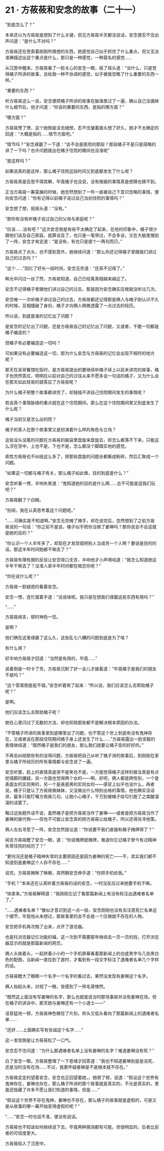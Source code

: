 <link rel="stylesheet" href="../../styles/text.css"/>
<h1>21 · 方莜莜和安念的故事（二十一）</h1>

“到底怎么了？”

本来还以为方莜莜是想到了什么关键，但见方莜莜半天都没说话，安念便忍不住出声问道：“是什么不对吗？”

方莜莜还在思索着刚刚所猜想的东西，她感觉自己似乎抓住了什么重点，但又无法准确描述出这个重点是什么，那只是一种感觉，一种莫名的感觉……

从沉思中醒来，方莜莜看了一脸关心的安念一眼，摇了摇头道：“没什么，只是觉得橘子所讲的故事，总给我一种不协调的感觉，似乎被我忽略了什么重要的东西一样。”

“重要的东西？”

听方莜莜这么一说，安念便把橘子所讲的故事在脑海里过了一遍，确认自己没漏掉什么细节后，他才问道：“你说的重要的东西，是指的哪方面？”

“哪方面？”

方莜莜愣了愣，这个她倒是没去细想，忍不住皱着眉头想了好久，她才不太确定的回道：“大概是指的……情节方面吧。”

“情节吗？”安念琢磨了一下道：“会不会是医院的那段？那段橘子不是只是简略的讲了一下吗？也许问题就出在橘子住院的期间也没准呢”

“是这样吗？”

如果说真的是这样，那么橘子住院这段时间又到底都发生了什么呢？

方莜莜真是百思不得其解，毕竟橘子也没说，没有根据的事情真是想猜也猜不到。

正当方莜莜一筹莫展的时候，她忽然想到了一件一直被自己下意识忽略的事情，便向安念问道：“你有记得以前橘子说过自己当初住院的事情吗？”

安念想了想，摇摇头道：“没有。”

“那你有没有听橘子说过自己的父母与家庭呢？”

“应该……没有吧？”这次安念倒是有些不太确定了起来，在他的印象中，橘子很少跟他们谈及自己家庭，就算谈及了，也只是一笔带过，不会多谈，又在大脑里搜刮了一阵，安念才肯定道：“是没有，有也只是提个一两句而已。”

方莜莜点了点头，也不感到意外，她继续问道：“那么你还记得橘子曾跟我们讲过自己的过去吗？”

“这个……”回忆了好长一段时间，安念无奈道：“还真不记得了。”

眸光中闪过一丝了然，方莜莜知道，自己已经离真相越来越近了。

安念不记得橘子曾跟他们讲过自己的过去，那是因为安念确实压根就没听过几次。

安念唯一一次听橘子讲过自己的过去，方莜莜都还记得那是俩人与橘子刚认识不久的时候，互相撞破了身份，橘子才向俩人稍微透露了一点过去的经历。

所以说，到底是谁的记忆出了问题？

是安念的记忆出了问题，还是方莜莜自己的记忆出了问题，又或者，干脆一切都是橘子编造的？

但橘子有必要编造这一切吗？

可如果没有必要编造这一切，那为什么安念与方莜莜的记忆会出现不相符的地方呢？

那天在吴哥餐馆吃饭时，是方莜莜提出的要继续听橘子续上以前未讲完的故事，橘子也欣然答应，明明在以前对自己的过往从来不愿多说一句话的橘子，又为什么会在那天如此轻易的就答应了方莜莜呢？

为什么橘子把整个故事都讲完了，却独独不讲自己住院期间发生的事情呢？

若说真个事情脉络的重点就在这个住院期间，那么在这个住院期间里又到底发生了什么呢？

橘子当初又是怎么出的院？

橘子的家人在那个故事里又是扮演着什么样的角色与立场？

这些没头没尾的问题在方莜莜的脑袋里盘旋来盘旋去，却怎么都落不下来，只能这么浮在空中，上也不是，下也不是，怎么都没个脚踏实地的感觉。

索性方莜莜也不纠结这么多了，把那些盘旋的问题全都撕成粉碎，然后汇聚成一个问题。

“如果这一切都与橘子有关，那么橘子如此做，目的到底是什么？”

安念听着一愣，半响失笑道：“鬼知道她的目的是什么啊……总不可能是逗我们玩吧？”

方莜莜翻了个白眼。

“别闹，我在认真思考着这个问题呢。”

“……可确实是不知道啊。”安念无奈摊了摊手，却在说完后，忽然想到了之前方莜莜说的一句话：“你之前不是说，橘子似乎把你当做了姜琳吗？那你说会不会这就是她的目的？”

“你认识一个人半年多了，却现在才发现错把别人当成另一个人啊？要说是目的的话，那这半年时间她都干嘛去了？”

方莜莜有理有据的反驳让安念哑口无言，半响他才小声嘀咕道：“我怎么知道她这半年干嘛去了？没准人家半年时间都在暗恋你呢？”

“你在说什么呢？”

方莜莜一脸疑惑的看着安念。

安念一愣，连忙摆着手道：“没说啥呢。我只是在想我们琢磨这些东西有用吗？”

“……”

方莜莜闻言，顿时神色一怔。

是啊？

他们俩在这里琢磨了这么久，这些乱七八糟的问题到底是为了啥？

有什么用？

好半响方莜莜才回道：“当然是有用的，毕竟……”

说着倒是一时卡了壳，方莜莜沉默了好一会儿才接着道：“毕竟橘子是我们的朋友不是吗？”

“这个答案倒是挺不错。”安念听着笑了起来：“所以说，我们应该怎么去帮助橘子呢？”

是啊。

他们应该怎么去帮助橘子呢？

她在心里闪过了无数的方法，却也知晓那些都不是解决根本原因的办法。

“不管橘子所讲的故事里到底哪里出了问题，也不管这个世上到底有没有鬼神存在，又或者说在那段住院期间橘子身上还发生了什么……”方莜莜露出一脸坚毅的表情继续道：“既然橘子是我们的朋友，那么我们就要让橘子变的好好的。”

不再去纠结那些有的没得问题，方莜莜把自己从听了橘子讲的故事后，到刚刚在家里与橘子所经历的所有事情都与安念说了一遍。

安念听罢，脸上的表情真是哭不是笑也不是，一方面觉得橘子这样的做法真是有点挖墙脚的嫌疑，另一方面也觉得两个女的——啊，好吧，俩人都是跨性别，一个是表面女的实则男的，另一个是表面男的实则女的——感官上似乎也没什么，再者说，橘子只是认了方莜莜做妹妹，又没做出什么特别出格的事情，他也确实没话讲，最多只能叮嘱方莜莜几句，让她小心橘子，千万别被橘子给勾引跑了之类酸溜溜的话罢了。

略过这些题外话不说，虽然橘子是把方莜莜当作了姜琳——或者是把方莜莜当作了姜琳的替代物——但也不可能让安念真的把方莜莜让给橘子，所以还得另寻他策。

俩人左右寻思了一阵，安念忽然提议道：“你说要不我们直接和橘子摊牌得了？”

闻言方莜莜瞪了安念一眼，道：“你说摊牌就摊牌，难道你忘记橘子曾今有过精神失常住院的经历了？”

“更何况还是橘子精神失常的主要原因还是因为姜琳的死亡——不，其实我们都不知道到底姜琳这个人存不存在……”

说完，方莜莜微眯了眯眼，突然朝安念伸手道：“你把手机给我。”

“手机？”本来还在认真听着方莜莜的话的安念，一时没反应过来她要手机干嘛。

“快拿来。”方莜莜解释道：“我刚刚忘记了看那篇新闻上有没有标注出遇难者名单了。”

“……遇难者名单？”像似才意识到这一点一般，安念刚刚也没有去注意死亡名单这个细节，毕竟他从未想过，那故事里的会不会是一个压根就不存在的人物。

安念把手机再次掏了出来，点开了游览器。

也是托浏览器记忆功能的福，这一次到不需要那年继续去一页一页的找，打开浏览器显示的就是那篇新闻的网页。

俩人头挨着头，一起挤着小小的一个手机屏幕看着那新闻上的白底黑字与几张黑白色的配图，当新闻一直拉到了底时，才看到有一段文字标注了遇难者名单几个字样的话。

方莜莜瞪大了眼睛一个名字一个名字的看过去，果然没发现有姜琳这个名字。

俩人抬起头来，对视了一眼，皆感到了一阵毛骨悚然。

“既然这上面没有写姜琳的名字，那么也就是说当时那场事故并没有姜琳在场，但在橘子的讲诉中，那天她与姜琳还有一个小道士——”

话音猛地一顿，方莜莜神色微怔了片刻，转头又低头看向了那篇新闻上的遇难者名单……

“还好……上面确实写有张诚这个名字……”

这一发现倒是让方莜莜松了一口气。

安念忍不住问道：“为什么那遇难者名单上没有姜琳的名字？难道姜琳没有死？”

白了安念一眼，方莜莜整理了一下思绪才回答道：“我也不知道姜琳到底是没死，还是当时没有在场……不过，我更怀疑姜琳是不是根本就不存在。”

方莜莜定定的望着安念，安念也正回望着她，。她顿了顿，说道：“假设这个世界有鬼神存在，姜琳也存在，那么橘子所讲的那个故事就是真实的，不光是真实的，里面还隐藏了许多不愿让我们知道的事情，但是……”

“假设这个世界不存在鬼神，姜琳也不存在，那么橘子的故事就是虚假的，可是又是从故事的哪一幕开始变得虚假的呢？”

“……”安念一时也说不准，便没有说话。

方莜莜也不知该如何继续说下去，毕竟两种猜测都有可能，但很明显的，后者比前者的可信度更大。

方莜莜陷入了沉思中。
